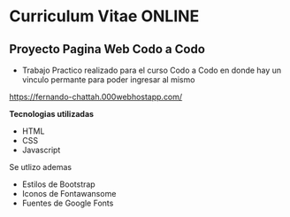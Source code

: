 # Curriculum Vitae ONLINE

## Proyecto Pagina Web Codo a Codo

- Trabajo Practico realizado para el curso Codo a Codo en donde hay un vinculo permante para poder ingresar al mismo

https://fernando-chattah.000webhostapp.com/

**Tecnologias utilizadas**

- HTML
- CSS
- Javascript

Se utlizo ademas
- Estilos de Bootstrap
- Iconos de Fontawansome
- Fuentes de Google Fonts
